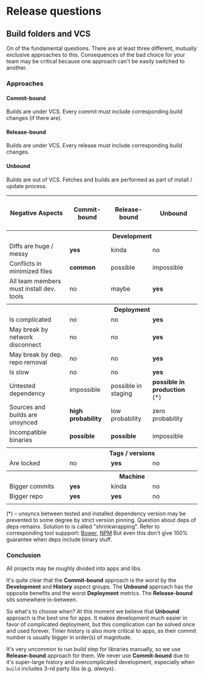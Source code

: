 # Release questions

## Build folders and VCS

On of the fundamental questions. There are at least three different, mutually exclusive approaches to this. 
Consequences of the bad choice for your team may be critical
because one approach can't be easily switched to another.

### Approaches

#### Commit-bound
Builds are under VCS.
Every commit must include corresponding build changes (if there are).

#### Release-bound
Builds are under VCS.
Every release must include corresponding build changes.

#### Unbound 
Builds are out of VCS.
Fetches and builds are performed as part of install / update process.

<table>
<tr>
  <th>Negative Aspects</th>
  <th><h4>Commit-bound</h4></th>
  <th><h4>Release-bound</h4></th>
  <th><h4>Unbound</h4></th>
</tr>

<tr>
  <th>&nbsp;</th>
  <th colspan="3">Development</th>
</tr>  
<tr>
  <td>Diffs are huge / messy</td>
  <td><strong>yes</strong></td>
  <td>kinda</td>
  <td>no</td>
</tr>  
<tr>
  <td>Conflicts in minimized files</td>
  <td><strong>common</strong></td>
  <td>possible</td>
  <td>impossible</td>
</tr>
<tr>  
  <td>All team members must install dev. tools</td>
  <td>no</td>
  <td>maybe</td>
  <td><strong>yes</strong></td>
</tr>  
<tr>
  <td colspan="4"></td>
</tr>  

<tr>
  <th>&nbsp;</th><th colspan="3">Deployment</th>
</tr>  
<tr>
  <td>Is complicated</td>
  <td>no</td>
  <td>no</td>
  <td><strong>yes</strong></td>
</tr>  
<tr>
  <td>May break by network disconnect</td>
  <td>no</td>
  <td>no</td>
  <td><strong>yes</strong></td>
</tr>  
<tr>
  <td>May break by dep. repo removal</td>
  <td>no</td><td>no</td>
  <td><strong>yes</strong></td>
</tr>  
<tr>
  <td>Is slow</td>
  <td>no</td>
  <td>no</td>
  <td><strong>yes</strong></td>
</tr>  
<tr>
  <td>Untested dependency</td>
  <td>impossible</td>
  <td>possible in staging</td>
  <td><strong>possible in production</strong> (*)</td>
</tr>
<tr>
  <td>Sources and builds are unsynced</td>
  <td><strong>high probability</strong></td>
  <td>low probability</td>
  <td>zero probability</td>
</tr>
<tr>
  <td>Incompatible binaries</td>
  <td><strong>possible</strong></td>
  <td><strong>possible</strong></td>
  <td>impossible</td>
</tr>
<tr>
  <td colspan="4"></td>
</tr>  

<tr>
  <th>&nbsp;</th><th colspan="3">Tags / versions</th>
</tr>  
<tr>
  <td>Are locked</td><td>no</td><td><strong>yes</strong></td><td>no</td>
</tr>
<tr>
  <td colspan="4"></td>
</tr>

<tr>
  <th>&nbsp;</th><th colspan="3">Machine</th>
</tr> 
<tr>
  <td>Bigger commits</td><td><strong>yes</strong></td><td>kinda</td><td>no</td>
</tr>
<tr>
  <td>Bigger repo</td><td><strong>yes</strong></td><td><strong>yes</strong></td><td>no</td>
</tr>
<tr>
  <td colspan="4"></td>
</tr>
</table>

(*) – unsyncs between tested and installed dependency version may be
prevented to some degree by strict version pinning. Question about deps of deps remains.
Solution to is called "shrinkwrapping". Refer to corresponding tool suppport:
[Bower](https://github.com/bower/bower/pull/1592), [NPM](https://docs.npmjs.com/cli/shrinkwrap)
But even this don't give 100% guarantee when deps include binary stuff.

### Conclusion
All projects may be roughly divided into apps and libs.

It's quite clear that the **Commit-bound** approach is the worst by the **Development** and **History** aspect groups.
The **Unbound** approach has the opposite benefits and the worst **Deployment** metrics. The **Release-bound** sits somewhere in-between.

So what's to choose when? At this moment we believe that **Unbound** approach is the best one for apps. 
It makes development much easier in favor of complicated deployment, but this complication can be solved once and used forever. Tinier history is also more critical to apps, as their commit number is usually bigger in order(s) of magnitude.

It's very uncommon to run build step for libraries manually, so we use **Release-bound** approach for them.
We never use **Commit-bound** due to it's super-large history and overcomplicated development, especially when `build` includes 3-rd party libs (e.g. *always*).



